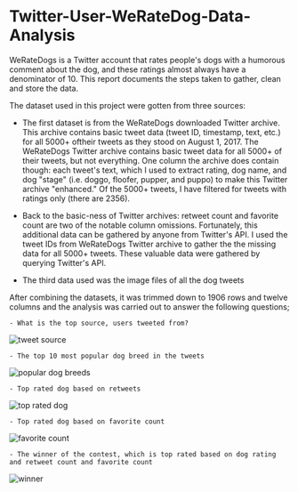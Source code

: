 # Twitter-User-WeRateDog-Data-Analysis

WeRateDogs is a Twitter account that rates people's dogs with a humorous comment about the dog, and these ratings almost always have a denominator of 10. 
This report documents the steps taken to gather, clean and store the data.

The dataset used in this project were gotten from three sources:

- The first dataset is from the WeRateDogs downloaded Twitter archive. 
This archive contains basic tweet data (tweet ID, timestamp, text, etc.) for all 5000+ oftheir tweets as they stood on August 1, 2017.
The WeRateDogs Twitter archive contains basic tweet data for all 5000+ of their tweets, but not everything. 
One column the archive does contain though: each tweet's text, 
which I used to extract rating, dog name, and dog "stage" (i.e. doggo, floofer, pupper, and puppo) to make this Twitter archive "enhanced." Of the 5000+ tweets, 
I have filtered for tweets with ratings only (there are 2356).

- Back to the basic-ness of Twitter archives: retweet count and favorite count are two of the notable column omissions. 
Fortunately, this additional data can be gathered by anyone from Twitter's API. 
I used the tweet IDs from WeRateDogs Twitter archive to gather the the missing data for all 5000+ tweets. 
These valuable data were gathered by querying Twitter's API.

- The third data used was the image files of all the dog tweets

After combining the datasets, it was trimmed down to 1906 rows and twelve columns and the
analysis was carried out to answer the following questions;
 
 	- What is the top source, users tweeted from?
  ![tweet source](https://user-images.githubusercontent.com/104560999/183890411-5d706935-974b-498b-b19e-7caf19b3affe.png)

  
 	- The top 10 most popular dog breed in the tweets
  ![popular dog breeds](https://user-images.githubusercontent.com/104560999/183890495-3cef9e5e-6cf0-4132-8aa4-3772fcaff7fa.png)

  
 	- Top rated dog based on retweets
  ![top rated dog](https://user-images.githubusercontent.com/104560999/183890590-09447a92-8f47-4540-8c7a-d21d36769016.jpg)

  
 	- Top rated dog based on favorite count
  ![favorite count](https://user-images.githubusercontent.com/104560999/183890747-bfcb665f-3d65-4b9d-9bc8-6b1ba0eaa7b0.jpg)

  
 	- The winner of the contest, which is top rated based on dog rating and retweet count and favorite count
  ![winner](https://user-images.githubusercontent.com/104560999/183890809-d3415bc1-956f-421c-84ff-120213b2a4e9.jpg)

